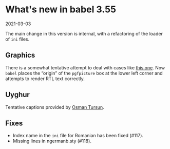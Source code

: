 # What's new in babel 3.55

2021-03-03

The main change in this version is internal, with a refactoring of the loader of `ini` files.

## Graphics

There is a somewhat tentative attempt to deal with cases like [this
one](https://github.com/latex3/babel/issues/95#issuecomment-783658342).
Now `babel` places the “origin” of the `pgfpicture` box at the lower left
corner and attempts to render RTL text correctly.

## Uyghur

Tentative captions provided by [Osman Tursun](https://github.com/neouyghur).

## Fixes

* Index name in the `ini` file for Romanian has been fixed (#117).
* Missing lines in ngermanb.sty (#118).